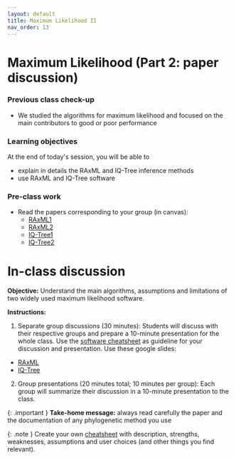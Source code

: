 ```yaml
---
layout: default
title: Maximum Likelihood II
nav_order: 13
---
```


# Maximum Likelihood (Part 2: paper discussion)

### Previous class check-up
- We studied the algorithms for maximum likelihood and focused on the main contributors to good or poor performance

### Learning objectives

At the end of today's session, you will be able to
- explain in details the RAxML and IQ-Tree inference methods
- use RAxML and IQ-Tree software


### Pre-class work

- Read the papers corresponding to your group (in canvas):
  - [RAxML1](https://academic.oup.com/bioinformatics/article/30/9/1312/238053?login=true)
  - [RAxML2](https://academic.oup.com/bioinformatics/article/35/21/4453/5487384?login=true)
  - [IQ-Tree1](https://academic.oup.com/mbe/article/32/1/268/2925592?login=true)
  - [IQ-Tree2](https://academic.oup.com/mbe/article/37/5/1530/5721363?login=true)



# In-class discussion

**Objective:** Understand the main algorithms, assumptions and limitations of two widely used maximum likelihood software.

**Instructions:**

1. Separate group discussions (30 minutes): Students will discuss with their respective groups and prepare a 10-minute presentation for the whole class. Use the [software cheatsheet](https://github.com/crsl4/phylogenetics-class/blob/master/exercises/software-cheatsheet.md) as guideline for your discussion and presentation. Use these google slides:
  - [RAxML](https://docs.google.com/presentation/d/1nyhsvDzDWgpzL5S-LdfvW9Rb1oJLI3DKu7NAFsrVk-w/edit?usp=drive_link)
  - [IQ-Tree](https://docs.google.com/presentation/d/1rZz5DYNQwxkEFQv9B2V2mfTdpeBKJ0a8ZqkSnJ_RQdY/edit?usp=drive_link)
2. Group presentations (20 minutes total; 10 minutes per group): Each group will summarize their discussion in a 10-minute presentation to the class.

{: .important }
**Take-home message:** always read carefully the paper and the documentation of any phylogenetic method you use

{: .note }
Create your own [cheatsheet](https://github.com/crsl4/phylogenetics-class/blob/master/exercises/software-cheatsheet.md) with description, strengths, weaknesses, assumptions and user choices (and other things you find relevant).